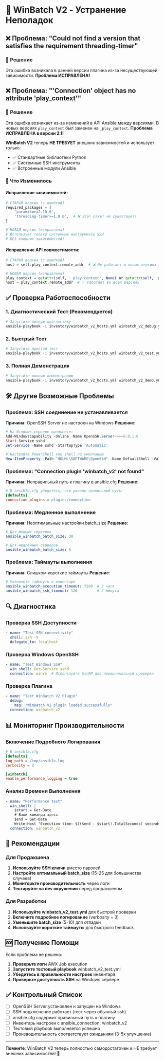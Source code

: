 # 🔧 WinBatch V2 - Устранение Неполадок

## ❌ Проблема: "Could not find a version that satisfies the requirement threading-timer"

### 🎯 Решение
Эта ошибка возникала в ранней версии плагина из-за несуществующей зависимости. **Проблема ИСПРАВЛЕНА!**

## ❌ Проблема: "'Connection' object has no attribute 'play_context'"

### 🎯 Решение
Эта ошибка возникает из-за изменений в API Ansible между версиями. В новых версиях `play_context` был заменен на `_play_context`. **Проблема ИСПРАВЛЕНА в версии 2.1!**

**WinBatch V2** теперь **НЕ ТРЕБУЕТ** внешних зависимостей и использует только:
- ✅ Стандартные библиотеки Python
- ✅ Системные SSH инструменты
- ✅ Встроенные модули Ansible

### 🚀 Что Изменилось

#### Исправление зависимостей:
```python
# СТАРАЯ версия (с ошибкой)
required_packages = [
    'paramiko>=2.10.0',
    'threading-timer>=1.0.0',  # ❌ Этот пакет не существует!
]

# НОВАЯ версия (исправлена)
# Использует только системные инструменты SSH
# БЕЗ внешних зависимостей!
```

#### Исправление API совместимости:
```python
# СТАРАЯ версия (с ошибкой)
host = self.play_context.remote_addr  # ❌ Не работает в новых версиях Ansible

# НОВАЯ версия (исправлена)
play_context = getattr(self, '_play_context', None) or getattr(self, 'play_context', None)
host = play_context.remote_addr  # ✅ Работает во всех версиях
```

## ✅ Проверка Работоспособности

### 1. Диагностический Тест (Рекомендуется)
```bash
# Запустите полную диагностику
ansible-playbook -i inventory/winbatch_v2_hosts.yml winbatch_v2_debug.yml
```

### 2. Быстрый Тест
```bash
# Запустите простой тест
ansible-playbook -i inventory/winbatch_v2_hosts.yml winbatch_v2_test.yml
```

### 3. Полная Демонстрация
```bash
# Запустите полную демонстрацию
ansible-playbook -i inventory/winbatch_v2_hosts.yml winbatch_v2_demo.yml
```

## 🛠️ Другие Возможные Проблемы

### Проблема: SSH соединение не устанавливается
**Причина**: OpenSSH Server не настроен на Windows
**Решение**:
```powershell
# На Windows сервере выполните:
Add-WindowsCapability -Online -Name OpenSSH.Server~~~~0.0.1.0
Start-Service sshd
Set-Service -Name sshd -StartupType 'Automatic'

# Настройте PowerShell как shell по умолчанию
New-ItemProperty -Path "HKLM:\SOFTWARE\OpenSSH" -Name DefaultShell -Value "C:\Windows\System32\WindowsPowerShell\v1.0\powershell.exe" -PropertyType String -Force
```

### Проблема: "Connection plugin 'winbatch_v2' not found"
**Причина**: Неправильный путь к плагину в ansible.cfg
**Решение**:
```ini
# В ansible.cfg убедитесь, что указан правильный путь:
[defaults]
connection_plugins = plugins/connection
```

### Проблема: Медленное выполнение
**Причина**: Неоптимальные настройки batch_size
**Решение**:
```yaml
# Для мощных серверов
ansible_winbatch_batch_size: 30

# Для медленных серверов
ansible_winbatch_batch_size: 5
```

### Проблема: Таймауты выполнения
**Причина**: Слишком короткие таймауты
**Решение**:
```yaml
# Увеличьте таймауты в инвентаре
ansible_winbatch_execution_timeout: 7200  # 2 часа
ansible_winbatch_ssh_timeout: 120         # 2 минуты
```

## 🔍 Диагностика

### Проверка SSH Доступности
```yaml
- name: "Test SSH connectivity"
  shell: ssh -V
  delegate_to: localhost
```

### Проверка Windows OpenSSH
```yaml
- name: "Test Windows SSH"
  win_shell: Get-Service sshd
  connection: winrm  # Используйте WinRM для первоначальной проверки
```

### Проверка Плагина
```yaml
- name: "Test WinBatch V2 Plugin"
  debug:
    msg: "WinBatch V2 plugin loaded successfully"
  connection: winbatch_v2
```

## 📊 Мониторинг Производительности

### Включение Подробного Логирования
```ini
# В ansible.cfg
[defaults]
log_path = /tmp/ansible.log
verbosity = 2

[winbatch]
enable_performance_logging = true
```

### Анализ Времени Выполнения
```yaml
- name: "Performance test"
  win_shell: |
    $start = Get-Date
    # Ваши команды здесь
    $end = Get-Date
    Write-Host "Execution time: $(($end - $start).TotalSeconds) seconds"
  connection: winbatch_v2
```

## 🎯 Рекомендации

### Для Продакшена
1. **Используйте SSH ключи** вместо паролей
2. **Настройте оптимальный batch_size** (15-25 для большинства случаев)
3. **Мониторьте производительность** через логи
4. **Тестируйте на dev окружении** перед продакшеном

### Для Разработки
1. **Используйте winbatch_v2_test.yml** для быстрой проверки
2. **Включите подробное логирование** (verbosity = 3)
3. **Уменьшите batch_size** (5-10) для отладки
4. **Используйте короткие таймауты** для быстрого feedback

## 🆘 Получение Помощи

Если проблема не решена:

1. **Проверьте логи** AWX Job execution
2. **Запустите тестовый playbook** winbatch_v2_test.yml
3. **Убедитесь в правильности настроек** инвентаря
4. **Проверьте доступность SSH** на Windows сервере

## ✅ Контрольный Список

- [ ] OpenSSH Server установлен и запущен на Windows
- [ ] SSH подключение работает (тест через обычный ssh)
- [ ] ansible.cfg содержит правильный путь к плагину
- [ ] Инвентарь настроен с ansible_connection: winbatch_v2
- [ ] Тестовый playbook выполняется успешно
- [ ] Производительность соответствует ожиданиям (3-5x улучшение)

---

**Помните**: WinBatch V2 теперь полностью самодостаточен и НЕ требует внешних зависимостей! 🚀 